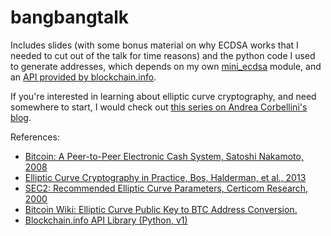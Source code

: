 bangbangtalk
===============

Includes slides (with some bonus material on why ECDSA works that I needed to cut out of the talk for time reasons) and the python code I used to generate addresses, which depends on my own [mini_ecdsa](https://github.com/qubd/mini_ecdsa) module, and an [API provided by blockchain.info](https://github.com/blockchain/api-v1-client-python).

If you're interested in learning about elliptic curve cryptography, and need somewhere to start, I would check out [this series on Andrea Corbellini's blog](http://andrea.corbellini.name/2015/05/17/elliptic-curve-cryptography-a-gentle-introduction/).

References:

* [Bitcoin: A Peer-to-Peer Electronic Cash System, Satoshi Nakamoto, 2008](https://bitcoin.org/bitcoin.pdf)
* [Elliptic Curve Cryptography in Practice, Bos, Halderman, et al., 2013](https://eprint.iacr.org/2013/734.pdf)
* [SEC2: Recommended Elliptic Curve Parameters, Certicom Research, 2000](http://www.secg.org/SEC2-Ver-1.0.pdf)
* [Bitcoin Wiki: Elliptic Curve Public Key to BTC Address Conversion.](https://en.bitcoin.it/wiki/File:PubKeyToAddr.png)
* [Blockchain.info API Library (Python, v1)](https://github.com/blockchain/api-v1-client-python)
